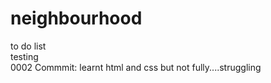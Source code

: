 # neighbourhood
to do list <br>
testing <br> 0002
Commmit: learnt html and css but not fully....struggling 
